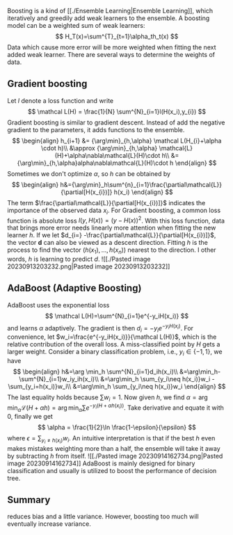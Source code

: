 Boosting is a kind of [[./Ensemble Learning|Ensemble Learning]], which iteratively and greedily add weak learners to the ensemble. 
A boosting model can be a weighted sum of weak learners:
$$
H_T(x)=\sum^{T}_{t=1}\alpha_th_t(x)
$$
Data which cause more error will be more weighted when fitting the next added weak learner. There are several ways to determine the weights of data.
## Gradient boosting
Let $l$ denote a loss function and write
$$
\mathcal L(H) = \frac{1}{N} \sum^{N}_{i=1}l(H(x_i),y_{i})
$$
Gradient boosting is similar to gradient descent. Instead of add the negative gradient to the parameters, it adds functions to the ensemble.
$$
\begin{align}
h_{i+1} &= {\arg\min}_{h,\alpha} \mathcal L(H_{i}+\alpha \cdot h)\\
&\approx {\arg\min}_{h,\alpha} \mathcal{L}(H)+\alpha\nabla\mathcal{L}(H)\cdot h\\
&={\arg\min}_{h,\alpha}alpha\nabla\mathcal{L}(H)\cdot h
\end{align}
$$
Sometimes we don't optimize $\alpha$, so $h$ can be obtained by
$$
\begin{align}
h&={\arg\min}_h\sum^{n}_{i=1}\frac{\partial\mathcal{L}}{\partial[H(x_{i})]} h(x_i)
\end{align}
$$
The term $\frac{\partial\mathcal{L}}{\partial[H(x_{i})]}$ indicates the importance of the observed data $x_i$. For Gradient boosting, a common loss function is absolute loss $l(y,H(x))=(y-H(x))^2$. With this loss function, data that brings more error needs linearly more attention when fitting the new learner $h$.
If we let $d_{i=} -\frac{\partial\mathcal{L}}{\partial[H(x_{i})]}$, the vector $\boldsymbol{d}$ can also be viewed as a descent direction. Fitting $h$ is the process to find the vector $(h(x_1),...,h(x_n))$ nearest to the direction. I other words, $h$ is learning to predict $d$.
![[./Pasted image 20230913203232.png|Pasted image 20230913203232]]
## AdaBoost (Adaptive Boosting)
AdaBoost uses the exponential loss
$$
\mathcal L(H)=\sum^{N}_{i=1}e^{-y_iH(x_i)}
$$
and learns $\alpha$ adaptively. The gradient is then $d_i=-y_ie^{-y_iH(x_i)}$. For convenience, let $w_i=\frac{e^{-y_iH(x_i)}}{\mathcal L(H)}$, which is the relative contribution of the overall loss. A miss-classified point by $H$ gets a larger weight.
Consider a binary classification problem, i.e., $y_i\in\{-1,1\}$, we have
$$
\begin{align}
h&=\arg \min_h \sum^{N}_{i=1}d_ih(x_i)\\
&=\arg\min_h-\sum^{N}_{i=1}w_iy_ih(x_i)\\
&=\arg\min_h \sum_{y_i\neq h(x_i)}w_i -\sum_{y_i=h(x_i)}w_i\\
&=\arg\min_h \sum_{y_i\neq h(x_i)}w_i
\end{align}
$$
The last equality holds because $\sum w_i=1$.
Now given $h$, we find $\alpha=\arg\min_\alpha \mathcal{L}(H+\alpha h)=\arg\min_\alpha\sum e^{-y_i(H+\alpha h(x_i))}$.
Take derivative and equate it with $0$, finally we get
$$
\alpha = \frac{1}{2}\ln \frac{1-\epsilon}{\epsilon}
$$
where $\epsilon=\sum_{y_i\neq h(x_i)}w_i$. An intuitive interpretation is that if the best $h$ even makes mistakes weighting more than a half, the ensemble will take it away by subtracting $h$ from itself.
![[./Pasted image 20230914162734.png|Pasted image 20230914162734]]
AdaBoost is mainly designed for binary classification and usually is utilized to boost the performance of decision tree.
## Summary
reduces bias and a little variance. However, boosting too much will eventually increase variance. 
